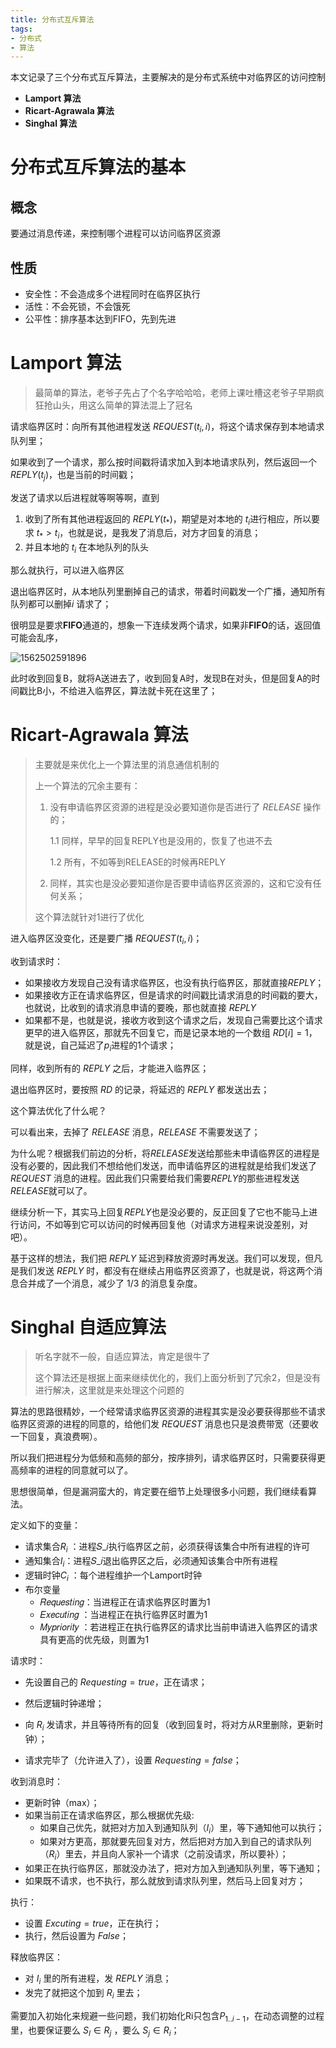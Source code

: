 ```yaml
---
title: 分布式互斥算法
tags: 
- 分布式
- 算法
---
```


本文记录了三个分布式互斥算法，主要解决的是分布式系统中对临界区的访问控制

* **Lamport 算法**
* **Ricart-Agrawala 算法**
* **Singhal 算法**

<!--more-->



# 分布式互斥算法的基本

## 概念

要通过消息传递，来控制哪个进程可以访问临界区资源

## 性质

* 安全性：不会造成多个进程同时在临界区执行
* 活性：不会死锁，不会饿死
* 公平性：排序基本达到FIFO，先到先进



# Lamport 算法

> 最简单的算法，老爷子先占了个名字哈哈哈，老师上课吐槽这老爷子早期疯狂抢山头，用这么简单的算法混上了冠名

请求临界区时：向所有其他进程发送 $REQUEST(t_i, i)$，将这个请求保存到本地请求队列里；

如果收到了一个请求，那么按时间戳将请求加入到本地请求队列，然后返回一个 $REPLY(t_j)$，也是当前的时间戳；



发送了请求以后进程就等啊等啊，直到

1. 收到了所有其他进程返回的 $REPLY(t_*)$，期望是对本地的 $t_i$进行相应，所以要求 $t_* > t_i$，也就是说，是我发了消息后，对方才回复的消息；
2. 并且本地的 $t_i$ 在本地队列的队头

那么就执行，可以进入临界区



退出临界区时，从本地队列里删掉自己的请求，带着时间戳发一个广播，通知所有队列都可以删掉$i$ 请求了；



很明显是要求**FIFO**通道的，想象一下连续发两个请求，如果非**FIFO**的话，返回值可能会乱序，

![1562502591896](分布式互斥算法/1562502591896.png)

此时收到回复B，就将A送进去了，收到回复A时，发现B在对头，但是回复A的时间戳比B小，不给进入临界区，算法就卡死在这里了；



# Ricart-Agrawala 算法

> 主要就是来优化上一个算法里的消息通信机制的
>
> 上一个算法的冗余主要有：
>
> 1. 没有申请临界区资源的进程是没必要知道你是否进行了 $RELEASE$ 操作的；
>
>    1.1 同样，早早的回复REPLY也是没用的，恢复了也进不去
>
>    1.2 所有，不如等到RELEASE的时候再REPLY
>
> 2. 同样，其实也是没必要知道你是否要申请临界区资源的，这和它没有任何关系；
>
> 这个算法就针对1进行了优化



进入临界区没变化，还是要广播 $REQUEST(t_i, i)$；

收到请求时：

* 如果接收方发现自己没有请求临界区，也没有执行临界区，那就直接$REPLY$；
* 如果接收方正在请求临界区，但是请求的时间戳比请求消息的时间戳的要大，也就说，比收到的请求消息申请的要晚，那也就直接 $REPLY$
* 如果都不是，也就是说，接收方收到这个请求之后，发现自己需要比这个请求更早的进入临界区，那就先不回复它，而是记录本地的一个数组 $RD[i] = 1$，就是说，自己延迟了$p_i$进程的1个请求；



同样，收到所有的 $REPLY$ 之后，才能进入临界区；



退出临界区时，要按照 $RD$ 的记录，将延迟的 $REPLY$ 都发送出去；



这个算法优化了什么呢？

可以看出来，去掉了 $RELEASE$ 消息，$RELEASE$ 不需要发送了；

为什么呢？根据我们前边的分析，将$RELEASE$发送给那些未申请临界区的进程是没有必要的，因此我们不想给他们发送，而申请临界区的进程就是给我们发送了$REQUEST$ 消息的进程。因此我们只需要给我们需要$REPLY$的那些进程发送$RELEASE$就可以了。

继续分析一下，其实马上回复$REPLY$也是没必要的，反正回复了它也不能马上进行访问，不如等到它可以访问的时候再回复他（对请求方进程来说没差别，对吧）。

基于这样的想法，我们把 $REPLY$ 延迟到释放资源时再发送。我们可以发现，但凡是我们发送 $REPLY$ 时，都没有在继续占用临界区资源了，也就是说，将这两个消息合并成了一个消息，减少了 1/3 的消息复杂度。



# Singhal 自适应算法

> 听名字就不一般，自适应算法，肯定是很牛了
>
> 这个算法还是根据上面来继续优化的，我们上面分析到了冗余2，但是没有进行解决，这里就是来处理这个问题的



算法的思路很精妙，一个经常请求临界区资源的进程其实是没必要获得那些不请求临界区资源的进程的同意的，给他们发 $REQUEST$ 消息也只是浪费带宽（还要收一下回复，真浪费啊）。

所以我们把进程分为低频和高频的部分，按序排列，请求临界区时，只需要获得更高频率的进程的同意就可以了。

思想很简单，但是漏洞蛮大的，肯定要在细节上处理很多小问题，我们继续看算法。



定义如下的变量：

* 请求集合$R_i$  ：进程𝑆_𝑖执行临界区之前，必须获得该集合中所有进程的许可
* 通知集合$I_i$：进程𝑆_𝑖退出临界区之后，必须通知该集合中所有进程
* 逻辑时钟$C_i$  ：每个进程维护一个Lamport时钟
* 布尔变量
  * 𝑅𝑒𝑞𝑢𝑒𝑠𝑡𝑖𝑛𝑔：当进程正在请求临界区时置为1
  * 𝐸𝑥𝑒𝑐𝑢𝑡𝑖𝑛𝑔 ：当进程正在执行临界区时置为1
  * 𝑀𝑦𝑝𝑟𝑖𝑜𝑟𝑖𝑡𝑦 ：若进程正在执行临界区的请求比当前申请进入临界区的请求具有更高的优先级，则置为1



请求时：

* 先设置自己的 $Requesting = true$，正在请求；

* 然后逻辑时钟递增；
* 向 $R_i$ 发请求，并且等待所有的回复（收到回复时，将对方从R里删除，更新时钟）；
* 请求完毕了（允许进入了），设置 $Requesting=false$；



收到消息时：

* 更新时钟（max）；
* 如果当前正在请求临界区，那么根据优先级:
  * 如果自己优先，就把对方加入到通知队列（$I_i$）里，等下通知他可以执行；
  * 如果对方更高，那就要先回复对方，然后把对方加入到自己的请求队列（$R_i$）里去，并且向人家补一个请求（之前没请求，所以要补）；
* 如果正在执行临界区，那就没办法了，把对方加入到通知队列里，等下通知；
* 如果既不请求，也不执行，那么就放到请求队列里，然后马上回复对方；



执行：

* 设置 $Excuting = true$，正在执行；
* 执行，然后设置为 $False$；



释放临界区：

* 对 $I_i$ 里的所有进程，发 $REPLY$ 消息；
* 发完了就把这个加到 $R_i$ 里去；



需要加入初始化来规避一些问题，我们初始化Ri只包含$P_{1..i-1}$，在动态调整的过程里，也要保证要么 $S_I \in R_j$ ，要么 $S_j \in R_i$；

